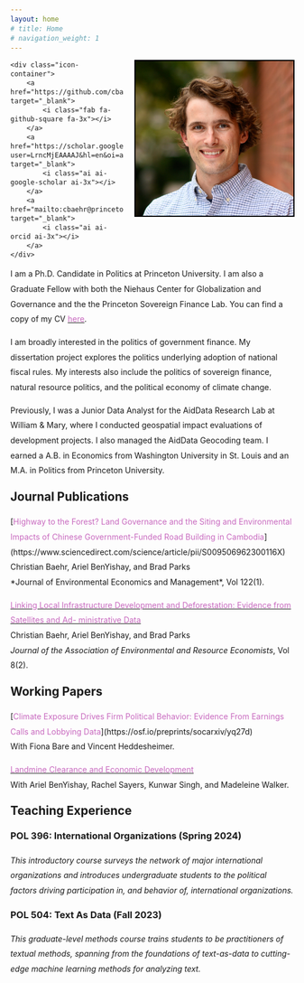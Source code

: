 ```yaml
---
layout: home
# title: Home
# navigation_weight: 1
---
```


<style type="text/css">
.image-left {
  display: block;
  margin-left: 20px;
  margin-right: auto;
  float: right;
}
.spaced-lines {line-height: 20pt;} 
</style>

<div class="image-icon-wrapper">
    <img src="images/profile.jpg" alt="profile" class="image-left" width="280px" style="border: 2px solid black;">

    <div class="icon-container">
        <a href="https://github.com/cbaehr" target="_blank">
            <i class="fab fa-github-square fa-3x"></i>
        </a>
        <a href="https://scholar.google.com/citations?user=LrncMjEAAAAJ&hl=en&oi=ao" target="_blank">
            <i class="ai ai-google-scholar ai-3x"></i>
        </a>
        <a href="mailto:cbaehr@princeton.edu" target="_blank">
            <i class="ai ai-orcid ai-3x"></i>
        </a>
    </div>
</div>

<div markdown="1" class="spaced-lines">

I am a Ph.D. Candidate in Politics at Princeton University. I am also a Graduate Fellow with both the Niehaus Center for Globalization and Governance and the the Princeton Sovereign Finance Lab. You can find a copy of my CV [<span style="color:#c869bf">here</span>](https://www.dropbox.com/scl/fi/3knmyn0jqkge0roy464ek/baehr_cv.pdf?rlkey=ya7vkg7x5rxsq3v46o5vlh33l&st=6wqyy27y&dl=0).

I am broadly interested in the politics of government finance. My dissertation project explores the politics underlying adoption of national fiscal rules. My interests also include the politics of sovereign finance, natural resource politics, and the political economy of climate change. 

Previously, I was a Junior Data Analyst for the AidData Research Lab at William & Mary, where I conducted geospatial impact evaluations of development projects. I also managed the AidData Geocoding team. I earned a A.B. in Economics from Washington University in St. Louis and an M.A. in Politics from Princeton University. 


<h2 style="margin-top:20px;"><b>Journal Publications</b></h2>
[<span style="color:#c869bf">Highway to the Forest? Land Governance and the Siting and Environmental Impacts of Chinese Government-Funded Road Building in Cambodia</span>](https://www.sciencedirect.com/science/article/pii/S009506962300116X) <br>
Christian Baehr, Ariel BenYishay, and Brad Parks<br>
*Journal of Environmental Economics and Management*, Vol 122(1).

[<span style="color:#c869bf">Linking Local Infrastructure Development and Deforestation: Evidence from Satellites and Ad-
ministrative Data</span>](https://www.journals.uchicago.edu/doi/full/10.1086/712800) <br>
Christian Baehr, Ariel BenYishay, and Brad Parks<br>
*Journal of the Association of Environmental and Resource Economists*, Vol 8(2).

<h2 style="margin-top:20px;"><b>Working Papers</b></h2>
[<span style="color:#c869bf">Climate Exposure Drives Firm Political Behavior: Evidence From Earnings Calls and Lobbying Data</span>](https://osf.io/preprints/socarxiv/yq27d) <br>
With Fiona Bare and Vincent Heddesheimer.

[<span style="color:#c869bf">Landmine Clearance and Economic Development</span>](https://www.dropbox.com/scl/fi/93it7lac13ht4vcn7wj21/BenYishay-et-al-May-2024-Landmine-Clearance-and-Economic-Development.pdf?rlkey=vrqwu12pcrhs585yd2gee1ss7&e=1&dl=0) <br>
With Ariel BenYishay, Rachel Sayers, Kunwar Singh, and Madeleine Walker.

<h2 style="margin-top:20px;"><b>Teaching Experience</b></h2>
<h3 style="margin-top:16px;">POL 396: International Organizations (Spring 2024)</h3>
<i>This introductory course surveys the network of major international organizations and introduces undergraduate students to the political factors driving participation in, and behavior of, international organizations.</i>

<h3 style="margin-top:16px;">POL 504: Text As Data (Fall 2023)</h3>
<i>This graduate-level methods course trains students to be practitioners of textual methods, spanning from the foundations of text-as-data to cutting-edge machine learning methods for analyzing text.</i>



&nbsp;